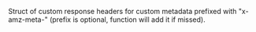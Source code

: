 Struct of custom response headers for custom metadata prefixed with "x-amz-meta-" (prefix is optional, function will add it if missed).